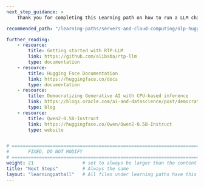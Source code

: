 ```yaml
---
next_step_guidance: >
    Thank you for completing this Learning path on how to run a LLM chatbot on an Arm-based server. You might be interested in learning how to run a NLP sentiment analysis model on an Arm-based server.

recommended_path: "/learning-paths/servers-and-cloud-computing/nlp-hugging-face/"

further_reading:
    - resource:
        title: Getting started with RTP-LLM
        link: https://github.com/alibaba/rtp-llm
        type: documentation
    - resource:
        title: Hugging Face Documentation
        link: https://huggingface.co/docs
        type: documentation
    - resource:
        title: Democratizing Generative AI with CPU-based inference 
        link: https://blogs.oracle.com/ai-and-datascience/post/democratizing-generative-ai-with-cpu-based-inference
        type: blog
    - resource: 
        title: Qwen2-0.5B-Instruct
        link: https://huggingface.co/Qwen/Qwen2-0.5B-Instruct
        type: website


# ================================================================================
#       FIXED, DO NOT MODIFY
# ================================================================================
weight: 21                  # set to always be larger than the content in this path, and one more than 'review'
title: "Next Steps"         # Always the same
layout: "learningpathall"   # All files under learning paths have this same wrapper
---
```

